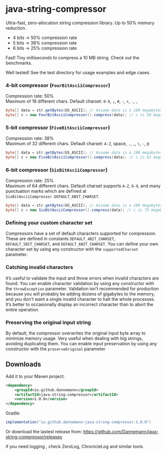 # java-string-compressor

Ultra-fast, zero-allocation string compression library. Up to 50% memory reduction.

- 4 bits -> 50% compression rate
- 5 bits -> 38% compression rate
- 6 bits -> 25% compression rate

Fast! Tiny milliseconds to compress a 10 MB string. Check out the benchmarks.

Well tested! See the test directory for usage examples and edge cases.

### 4‑bit compressor (`FourBitAsciiCompressor`)

Compression rate: 50%   
Maximum of 16 different chars. Default charset: `0-9`, `;`, `#`, `-`, `+`, `.`, `,`

```java
byte[] data = str.getBytes(US_ASCII); // Assume data is a 100 megabytes string.
byte[] c = new FourBitAsciiCompressor().compress(data); // c is 50 megabytes.
```

### 5‑bit compressor (`FiveBitAsciiCompressor`)

Compression rate: 38%   
Maximum of 32 different chars. Default charset: `A-Z`, space, `.`, `,`, `\`, `-`, `@`

```java
byte[] data = str.getBytes(US_ASCII); // Assume data is a 100 megabytes string.
byte[] c = new FiveBitAsciiCompressor().compress(data); // c is 62 megabytes.
```

### 6‑bit compressor (`SixBitAsciiCompressor`)

Compression rate: 25%   
Maximum of 64 different chars. Default charset supports `A-Z`, `0-9`, and many punctuation marks which are defined at
`SixBitAsciiCompressor.DEFAULT_6BIT_CHARSET`.

```java
byte[] data = str.getBytes(US_ASCII); // Assume data is a 100 megabytes string.
byte[] c = new SixBitAsciiCompressor().compress(data); // c is 75 megabytes.
```

### Defining your custom character set

Compressors have a set of default characters supported for compression. These are defined in constants
```DEFAULT_4BIT_CHARSET```, ```DEFAULT_5BIT_CHARSET```, and ```DEFAULT_6BIT_CHARSET```. You can define your own
character set by using any constructor with the ```supportedCharset``` parameter.

### Catching invalid characters

It’s useful to validate the input and throw errors when invalid characters are found.
You can enable character validation by using any constructor with the ```throwException``` parameter.
Validation isn’t recommended for production because you will probably be adding dozens of gigabytes to the memory,
and you don't want a single invalid character to halt the whole processes.
It’s better to occasionally display an incorrect character than to abort the entire operation.

### Preserving the original input string

By default, the compressor overwrites the original input byte array to minimize memory usage.
Very useful when dealing with big strings, avoiding duplicating them.
You can enable input preservation by using any constructor with the ```preserveOriginal``` parameter.

## Downloads

Add it to your Maven project:
```xml
<dependency>
    <groupId>io.github.dannemann</groupId>
    <artifactId>java-string-compressor</artifactId>
    <version>1.0.0</version>
</dependency>
```

Gradle:
```java
implementation("io.github.dannemann:java-string-compressor:1.0.0")
```

Or download the lastest release from: https://github.com/Dannemann/java-string-compressor/releases




if you need logging , check ZeroLog, ChronicleLog and similar tools